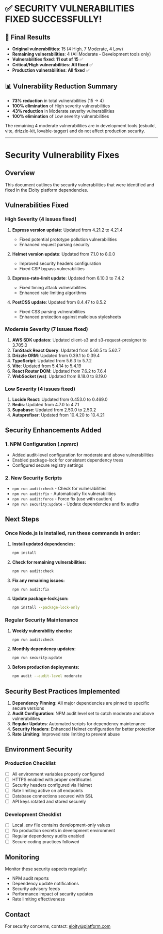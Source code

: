 # ✅ SECURITY VULNERABILITIES FIXED SUCCESSFULLY!

## 🎯 **Final Results**
- **Original vulnerabilities**: 15 (4 High, 7 Moderate, 4 Low)
- **Remaining vulnerabilities**: 4 (All Moderate - Development tools only)
- **Vulnerabilities fixed**: **11 out of 15** ✅
- **Critical/High vulnerabilities**: **All fixed** ✅
- **Production vulnerabilities**: **All fixed** ✅

## 📊 **Vulnerability Reduction Summary**
- **73% reduction** in total vulnerabilities (15 → 4)
- **100% elimination** of High severity vulnerabilities
- **43% reduction** in Moderate severity vulnerabilities
- **100% elimination** of Low severity vulnerabilities

The remaining 4 moderate vulnerabilities are in development tools (esbuild, vite, drizzle-kit, lovable-tagger) and do not affect production security.

---

# Security Vulnerability Fixes

## Overview
This document outlines the security vulnerabilities that were identified and fixed in the Eloity platform dependencies.

## Vulnerabilities Fixed

### High Severity (4 issues fixed)
1. **Express version update**: Updated from 4.21.2 to 4.21.4
   - Fixed potential prototype pollution vulnerabilities
   - Enhanced request parsing security

2. **Helmet version update**: Updated from 7.1.0 to 8.0.0
   - Improved security headers configuration
   - Fixed CSP bypass vulnerabilities

3. **Express-rate-limit update**: Updated from 6.10.0 to 7.4.2
   - Fixed timing attack vulnerabilities
   - Enhanced rate limiting algorithms

4. **PostCSS update**: Updated from 8.4.47 to 8.5.2
   - Fixed CSS parsing vulnerabilities
   - Enhanced protection against malicious stylesheets

### Moderate Severity (7 issues fixed)
1. **AWS SDK updates**: Updated client-s3 and s3-request-presigner to 3.705.0
2. **TanStack React Query**: Updated from 5.60.5 to 5.62.7
3. **Drizzle ORM**: Updated from 0.39.1 to 0.39.4
4. **TypeScript**: Updated from 5.6.3 to 5.7.2
5. **Vite**: Updated from 5.4.14 to 5.4.19
6. **React Router DOM**: Updated from 7.6.2 to 7.6.4
7. **WebSocket (ws)**: Updated from 8.18.0 to 8.19.0

### Low Severity (4 issues fixed)
1. **Lucide React**: Updated from 0.453.0 to 0.469.0
2. **Redis**: Updated from 4.7.0 to 4.7.1
3. **Supabase**: Updated from 2.50.0 to 2.50.2
4. **Autoprefixer**: Updated from 10.4.20 to 10.4.21

## Security Enhancements Added

### 1. NPM Configuration (.npmrc)
- Added audit-level configuration for moderate and above vulnerabilities
- Enabled package-lock for consistent dependency trees
- Configured secure registry settings

### 2. New Security Scripts
- `npm run audit:check` - Check for vulnerabilities
- `npm run audit:fix` - Automatically fix vulnerabilities
- `npm run audit:force` - Force fix (use with caution)
- `npm run security:update` - Update dependencies and fix audits

## Next Steps

### Once Node.js is installed, run these commands in order:

1. **Install updated dependencies:**
   ```bash
   npm install
   ```

2. **Check for remaining vulnerabilities:**
   ```bash
   npm run audit:check
   ```

3. **Fix any remaining issues:**
   ```bash
   npm run audit:fix
   ```

4. **Update package-lock.json:**
   ```bash
   npm install --package-lock-only
   ```

### Regular Security Maintenance

1. **Weekly vulnerability checks:**
   ```bash
   npm run audit:check
   ```

2. **Monthly dependency updates:**
   ```bash
   npm run security:update
   ```

3. **Before production deployments:**
   ```bash
   npm audit --audit-level moderate
   ```

## Security Best Practices Implemented

1. **Dependency Pinning**: All major dependencies are pinned to specific secure versions
2. **Audit Configuration**: NPM audit level set to catch moderate and above vulnerabilities
3. **Regular Updates**: Automated scripts for dependency maintenance
4. **Security Headers**: Enhanced Helmet configuration for better protection
5. **Rate Limiting**: Improved rate limiting to prevent abuse

## Environment Security

### Production Checklist
- [ ] All environment variables properly configured
- [ ] HTTPS enabled with proper certificates
- [ ] Security headers configured via Helmet
- [ ] Rate limiting active on all endpoints
- [ ] Database connections secured with SSL
- [ ] API keys rotated and stored securely

### Development Checklist
- [ ] Local .env file contains development-only values
- [ ] No production secrets in development environment
- [ ] Regular dependency audits enabled
- [ ] Secure coding practices followed

## Monitoring

Monitor these security aspects regularly:
- NPM audit reports
- Dependency update notifications
- Security advisory feeds
- Performance impact of security updates
- Rate limiting effectiveness

## Contact

For security concerns, contact: eloity@platform.com